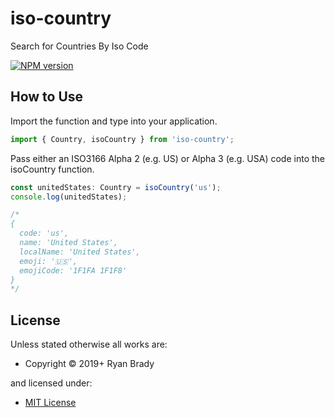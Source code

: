 # iso-country
Search for Countries By Iso Code

<span class="badge-npmversion"><a href="https://npmjs.org/package/iso-country" title="View this project on NPM"><img src="https://img.shields.io/npm/v/iso-country.svg" alt="NPM version" /></a></span>

## How to Use

Import the function and type into your application.

```typescript
import { Country, isoCountry } from 'iso-country';
```

Pass either an ISO3166 Alpha 2 (e.g. US) or Alpha 3 (e.g. USA) code into the isoCountry function.

```typescript
const unitedStates: Country = isoCountry('us');
console.log(unitedStates);

/*
{
  code: 'us',
  name: 'United States',
  localName: 'United States',
  emoji: '🇺🇸',
  emojiCode: '1F1FA 1F1F8'
}
*/
```

## License
Unless stated otherwise all works are:

  * Copyright &copy; 2019+ Ryan Brady

and licensed under:

  * [MIT License](http://spdx.org/licenses/MIT.html)